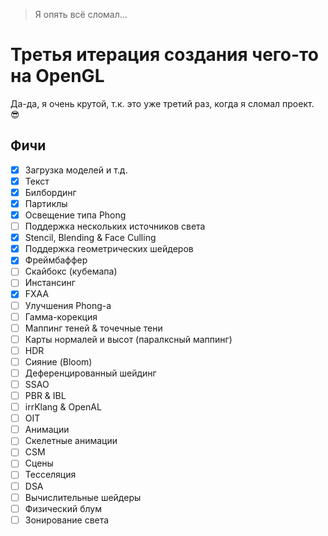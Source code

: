 > Я опять всё сломал...
# Третья итерация создания чего-то на OpenGL
Да-да, я очень крутой, т.к. это уже третий раз, когда я сломал проект. 😎

## Фичи
- [X] Загрузка моделей и т.д.  
- [X] Текст  
- [X] Билбординг  
- [X] Партиклы  
- [X] Освещение типа Phong  
- [ ] Поддержка нескольких источников света  
- [X] Stencil, Blending & Face Culling  
- [X] Поддержка геометрических шейдеров  
- [X] Фреймбаффер  
- [ ] Скайбокс (кубемапа)  
- [ ] Инстансинг  
- [X] FXAA  
- [ ] Улучшения Phong-а  
- [ ] Гамма-корекция  
- [ ] Маппинг теней & точечные тени  
- [ ] Карты нормалей и высот (паралксный маппинг)  
- [ ] HDR  
- [ ] Сияние (Bloom)  
- [ ] Деференцированный шейдинг  
- [ ] SSAO  
- [ ] PBR & IBL  
- [ ] irrKlang & OpenAL  
- [ ] OIT  
- [ ] Анимации  
- [ ] Скелетные анимации  
- [ ] CSM  
- [ ] Сцены  
- [ ] Тесселяция  
- [ ] DSA  
- [ ] Вычислительные шейдеры  
- [ ] Физический блум  
- [ ] Зонирование света  